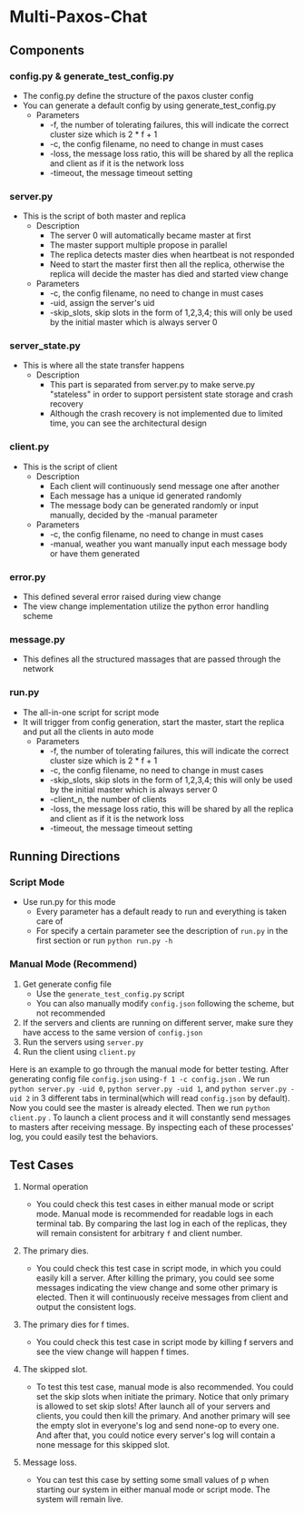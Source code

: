 # Multi-Paxos-Chat

## Components

### config.py & generate_test_config.py
+ The config.py define the structure of the paxos cluster config
+ You can generate a default config by using generate_test_config.py
    + Parameters
        + -f, the number of tolerating failures, this will indicate the correct cluster size which is 2 * f + 1
        + -c, the config filename, no need to change in must cases
        + -loss, the message loss ratio, this will be shared by all the replica and client as if it is the network loss
        + -timeout, the message timeout setting

### server.py
+ This is the script of both master and replica
    + Description
        + The server 0 will automatically became master at first
        + The master support multiple propose in parallel
        + The replica detects master dies when heartbeat is not responded
        + Need to start the master first then all the replica, otherwise the replica will decide the master has died and started view change
    + Parameters
        + -c, the config filename, no need to change in must cases
        + -uid, assign the server's uid
        + -skip_slots, skip slots in the form of 1,2,3,4; this will only be used by the initial master which is always server 0
        
### server_state.py
+ This is where all the state transfer happens
    + Description
        + This part is separated from server.py to make serve.py "stateless" in order to support persistent state storage and crash recovery 
        + Although the crash recovery is not implemented due to limited time, you can see the architectural design

### client.py
+ This is the script of client
    + Description
        + Each client will continuously send message one after another
        + Each message has a unique id generated randomly
        + The message body can be generated randomly or input manually, decided by the -manual parameter
    + Parameters 
        + -c, the config filename, no need to change in must cases
        + -manual, weather you want manually input each message body or have them generated

### error.py
+ This defined several error raised during view change
+ The view change implementation utilize the python error handling scheme

### message.py
+ This defines all the structured massages that are passed through the network

### run.py
+ The all-in-one script for script mode
+ It will trigger from config generation, start the master, start the replica and put all the clients in auto mode
    + Parameters
        + -f, the number of tolerating failures, this will indicate the correct cluster size which is 2 * f + 1
        + -c, the config filename, no need to change in must cases
        + -skip_slots, skip slots in the form of 1,2,3,4; this will only be used by the initial master which is always server 0
        + -client_n, the number of clients
        + -loss, the message loss ratio, this will be shared by all the replica and client as if it is the network loss
        + -timeout, the message timeout setting

## Running Directions

### Script Mode

+  Use run.py for this mode
    + Every parameter has a default ready to run and everything is taken care of
    + For specify a certain parameter see the description of `run.py` in the first section or run `python run.py -h`

### Manual Mode (Recommend)
1. Get generate config file
    + Use the `generate_test_config.py` script 
    + You can also manually modify `config.json` following the scheme, but not recommended
1. If the servers and clients are running on different server, make sure they have access to the same version of `config.json`
1. Run the servers using `server.py`
1. Run the client using `client.py`

Here is an example to go through the manual mode for better testing. After generating config file `config.json` using`-f 1 -c config.json` . We run `python server.py -uid 0`,  `python server.py -uid 1`, and `python server.py -uid 2` in 3 different tabs in terminal(which will read `config.json` by default). Now you could see the master is already elected. Then we run `python client.py` . To launch a client process and it will constantly send messages to masters after receiving message. By inspecting each of these processes' log, you could easily test the behaviors.

## Test Cases

1. Normal operation

    + You could check this test cases in either manual mode or script mode. Manual mode is recommended for readable logs in each terminal tab. By comparing the last log in each of the replicas, they will remain consistent for arbitrary `f` and client number.

1. The primary dies.

    + You could check this test case in script mode, in which you could easily kill a server. After killing the primary, you could see some messages indicating the view change and some other primary is elected. Then it will continuously receive messages from client and output the consistent logs.

1. The primary dies for f times.

    + You could check this test case in script mode by killing f servers and see the view change will happen f times.

1. The skipped slot.

    + To test this test case, manual mode is also recommended. You could set the skip slots when initiate the primary. Notice that only primary is allowed to set skip slots! After launch all of your servers and clients, you could then kill the primary. And another primary will see the empty slot in everyone's log and send none-op to every one. And after that, you could notice every server's log will contain a none message for this skipped slot. 

1. Message loss.

    + You can test this case by setting some small values of p when starting our system in either manual mode or script mode. The system will remain live.  



